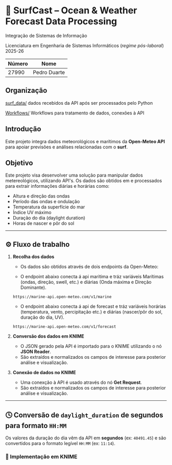 # 🌊 SurfCast – Ocean & Weather Forecast Data Processing

Integração de Sistemas de Informação

Licenciatura em Engenharia de Sistemas Informáticos (*regime pós-laboral*) 2025-26


| Número | Nome |
| -----   | ---- |
| 27990     | Pedro Duarte  |

## Organização

[surf_data/](./surf_data/)  dados recebidos da API após ser processados pelo Python

[Workflows/](./Workflows/)  Workflows para tratamento de dados, conexões à API 

## Introdução
Este projeto integra dados meteorológicos e marítimos da **Open-Meteo API** para apoiar previsões e análises relacionadas com o **surf**.  

## Objetivo
Este projeto visa desenvolver uma solução para manipular dados metereológicos, utilizando  API's. Os dados são obtidos em e processados para extrair informações diárias e horárias como:
- Altura e direção das ondas  
- Período das ondas e ondulação  
- Temperatura da superfície do mar  
- Índice UV máximo  
- Duração do dia (daylight duration)  
- Horas de nascer e pôr do sol  

---

## ⚙️ Fluxo de trabalho

1. **Recolha dos dados**
    - Os dados são obtidos através de dois endpoints da Open-Meteo:

    - O endpoint abaixo conecta á api maritima e tráz variáveis Marítimas (ondas, direção, swell, etc.) e diárias (Onda máxima e Direção Dominante).  
     ```
     https://marine-api.open-meteo.com/v1/marine
     ```
    
    - O endpoint abaixo conecta á api de forecast e tráz variáveis horárias (temperatura, vento, percipitação etc.) e diárias (nascer/pôr do sol, duração do dia, UV).
     ```
     https://marine-api.open-meteo.com/v1/forecast
     ```

2. **Conversão dos dados em KNIME**
    - O JSON gerado pela API é importado para o KNIME utilizando o nó **JSON Reader**.
    - São extraídos e normalizados os campos de interesse para posterior análise e visualização.
3. **Conexão de dados no KNIME**
    - Uma conexção à API é usado através do nó **Get Request**.
    - São extraídos e normalizados os campos de interesse para posterior análise e visualização.
---

## 🕓 Conversão de `daylight_duration` de segundos para formato `HH:MM`

Os valores da duração do dia vêm da API em **segundos** (ex: `40491.45`) e são convertidos para o formato legível `HH:MM` (ex: `11:14`).

### 🧩 Implementação em KNIME
